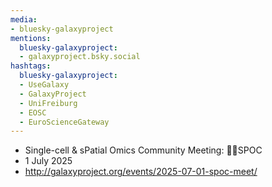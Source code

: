 ```yaml
---
media:
- bluesky-galaxyproject
mentions:
  bluesky-galaxyproject:
  - galaxyproject.bsky.social
hashtags:
  bluesky-galaxyproject:
  - UseGalaxy
  - GalaxyProject
  - UniFreiburg
  - EOSC
  - EuroScienceGateway
---
```

- Single-cell & sPatial Omics Community Meeting: 🖖🏾SPOC
- 1 July 2025
- http://galaxyproject.org/events/2025-07-01-spoc-meet/